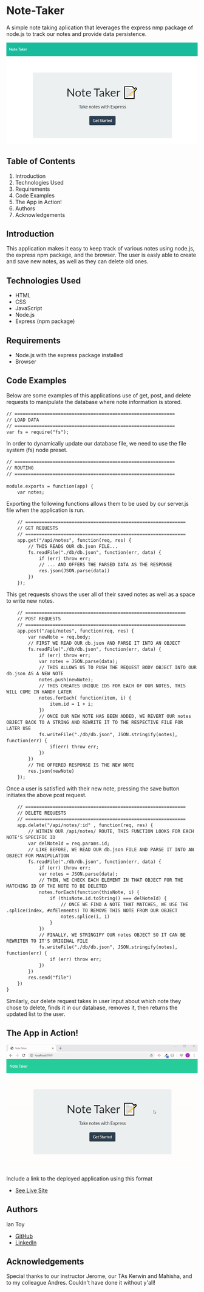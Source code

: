# Note-Taker
A simple note taking aplication that leverages the express nmp package of node.js to track our notes and provide data persistence.

![App Root Route](app-root.png)


## Table of Contents
1. Introduction
2. Technologies Used
3. Requirements
4. Code Examples
5. The App in Action!
6. Authors
7. Acknowledgements

## Introduction
This application makes it easy to keep track of various notes using node.js, the express npm package, and the browser. The user is easly able to create and save new notes, as well as they can delete old ones.

## Technologies Used
* HTML
* CSS
* JavaScript
* Node.js
* Express (npm package)

## Requirements
* Node.js with the express package installed
* Browser

## Code Examples
Below are some examples of this applications use of get, post, and delete requests to manipulate the database where note information is stored.

    // ===========================================================
    // LOAD DATA
    // ===========================================================
    var fs = require("fs");

In order to dynamically update our database file, we need to use the file system (fs) node preset.

    // ===========================================================
    // ROUTING
    // ===========================================================

    module.exports = function(app) {
        var notes;

Exporting the following functions allows them to be used by our server.js file when the application is run.

        // ===========================================================
        // GET REQUESTS
        // ===========================================================
        app.get("/api/notes", function(req, res) {
            // THIS READS OUR db.json FILE...
            fs.readFile("./db/db.json", function(err, data) {
                if (err) throw err;
                // ... AND OFFERS THE PARSED DATA AS THE RESPONSE
                res.json(JSON.parse(data))
            })
        });

This get requests shows the user all of their saved notes as well as a space to write new notes.

        // ===========================================================
        // POST REQUESTS
        // ===========================================================
        app.post("/api/notes", function(req, res) {
            var newNote = req.body;
            // FIRST WE READ OUR db.json AND PARSE IT INTO AN OBJECT
            fs.readFile("./db/db.json", function(err, data) {
                if (err) throw err;
                var notes = JSON.parse(data);
                // THIS ALLOWS US TO PUSH THE REQUEST BODY OBJECT INTO OUR db.json AS A NEW NOTE
                notes.push(newNote);
                // THIS CREATES UNIQUE IDS FOR EACH OF OUR NOTES, THIS WILL COME IN HANDY LATER
                notes.forEach( function(item, i) {
                    item.id = 1 + i;
                })
                // ONCE OUR NEW NOTE HAS BEEN ADDED, WE REVERT OUR notes OBJECT BACK TO A STRING AND REWRITE IT TO THE RESPECTIVE FILE FOR LATER USE
                fs.writeFile("./db/db.json", JSON.stringify(notes), function(err) {
                    if(err) throw err;
                })
            })
            // THE OFFERED RESPONSE IS THE NEW NOTE
            res.json(newNote)
        });

Once a user is satisfied with their new note, pressing the save button initiates the above post request.

            
        // ===========================================================
        // DELETE REQUESTS
        // ===========================================================
        app.delete("/api/notes/:id" , function(req, res) {
            // WITHIN OUR /api/notes/ ROUTE, THIS FUNCTION LOOKS FOR EACH NOTE'S SPECIFIC ID
            var delNoteId = req.params.id;
            // LIKE BEFORE, WE READ OUR db.json FILE AND PARSE IT INTO AN OBJECT FOR MANIPULATION
            fs.readFile("./db/db.json", function(err, data) {
                if (err) throw err;
                var notes = JSON.parse(data);
                // THEN, WE CHECK EACH ELEMENT IN THAT OBJECT FOR THE MATCHING ID OF THE NOTE TO BE DELETED
                notes.forEach(function(thisNote, i) {
                    if (thisNote.id.toString() === delNoteId) {
                        // ONCE WE FIND A NOTE THAT MATCHES, WE USE THE .splice(index, #ofElements) TO REMOVE THIS NOTE FROM OUR OBJECT
                        notes.splice(i, 1)
                    }
                })
                // FINALLY, WE STRINGIFY OUR notes OBJECT SO IT CAN BE REWRITEN TO IT'S ORIGINAL FILE
                fs.writeFile("./db/db.json", JSON.stringify(notes), function(err) {
                    if (err) throw err;
                })
            })
            res.send("file")
        })
    }

Similarly, our delete request takes in user input about which note they chose to delete, finds it in our database, removes it, then returns the updated list to the user.


## The App in Action!
![Application Preview](demo.gif)

Include a link to the deployed application using this format
* [See Live Site](deployed-link-goes-here) 

## Authors
Ian Toy
* [GitHub](https://github.com/ietoy)
* [LinkedIn](https://www.linkedin.com/in/ian-toy-265077196/)

## Acknowledgements
Special thanks to our instructor Jerome, our TAs Kerwin and Mahisha, and to my colleague Andres. Couldn't have done it without y'all!